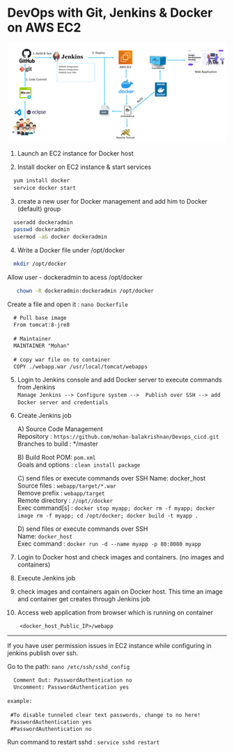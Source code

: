 # DevOps with Git, Jenkins & Docker on AWS EC2

![DevOps CI CD](Devops_CICd.png)


1. Launch an EC2 instance for Docker host 

2. Install docker on EC2 instance & start services  
  ```sh 
    yum install docker
    service docker start
  ```

3. create a new user for Docker management and add him to Docker (default) group
```sh
  useradd dockeradmin
  passwd dockeradmin
  usermod -aG docker dockeradmin
  ```
  
4. Write a Docker file under /opt/docker
 ```sh
   mkdir /opt/docker
 ``` 
   Allow user - dockeradmin to acess /opt/docker
 ```sh
    chown -R dockeradmin:dockeradmin /opt/docker
 ```

  Create a file and open it : `nano Dockerfile`
``` 
  # Pull base image 
  From tomcat:8-jre8 

  # Maintainer
  MAINTAINER "Mohan" 

  # copy war file on to container 
  COPY ./webapp.war /usr/local/tomcat/webapps
```

5. Login to Jenkins console and add Docker server to execute commands from Jenkins  
    `Manage Jenkins --> Configure system -->  Publish over SSH --> add Docker server and credentials`

6. Create Jenkins job 

    A) Source Code Management  
     Repository : `https://github.com/mohan-balakrishnan/Devops_cicd.git`  
     Branches to build : */master  

    B) Build
     Root POM: `pom.xml`  
     Goals and options : `clean install package` 

    C) send files or execute commands over SSH
     Name: docker_host  
     Source files	: `webapp/target/*.war`<br/>
     Remove prefix	: `webapp/target`<br/>
     Remote directory	: `//opt//docker`<br/>
     Exec command[s]	: `docker stop myapp; docker rm -f myapp; docker image rm -f myapp; cd /opt/docker; docker build -t myapp .`
     
   D) send files or execute commands over SSH  
      Name: `docker_host`<br/>
      Exec command	: `docker run -d --name myapp -p 80:8080 myapp`

7. Login to Docker host and check images and containers. (no images and containers)

8. Execute Jenkins job

9. check images and containers again on Docker host. This time an image and container get creates through Jenkins job

10. Access web application from browser which is running on container
```
    <docker_host_Public_IP>/webapp
```

------------------------------------------------------------------------------------------------------------------------------------------------------------------------------

If you have user permission issues in EC2 instance while configuring in jenkins publish over ssh.

Go to the path: `nano /etc/ssh/sshd_config`
```
  Comment Out: PasswordAuthentication no
  Uncomment: PasswordAuthentication yes 

example:

 #To disable tunneled clear text passwords, change to no here!
 PasswordAuthentication yes
 #PasswordAuthentication no
 ```

Run command to restart sshd : `service sshd restart`
